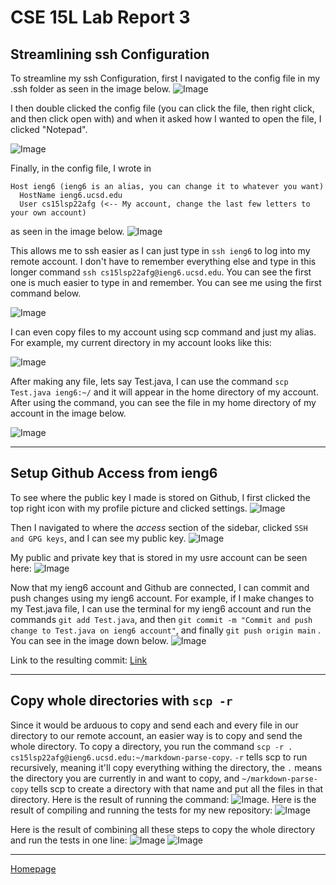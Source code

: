 # **CSE 15L Lab Report 3**

## **Streamlining ssh Configuration**
To streamline my ssh Configuration, first I navigated to the config file in my .ssh folder as seen in the image below. 
![Image](configFile.jpg)

I then double clicked the config file (you can click the file, then right click, and then click open with) and when it asked how I wanted to open the file, I clicked "Notepad". 

![Image](configFileNotepad.jpg) 

Finally, in the config file, I wrote in 
```
Host ieng6 (ieng6 is an alias, you can change it to whatever you want)
  HostName ieng6.ucsd.edu
  User cs15lsp22afg (<-- My account, change the last few letters to your own account)
```
as seen in the image below. 
![Image](configFileNotepadEdit.jpg)

This allows me to ssh easier as I can just type in ```ssh ieng6```
to log into my remote account. I don't have to remember everything else and type in this longer command ```ssh cs15lsp22afg@ieng6.ucsd.edu```. You can see the first one is much easier to type in and remember. You can see me using the first command below.

![Image](sshWithAlias.jpg)

I can even copy files to my account using scp command and just my alias. For example, my current directory in my account looks like this:

![Image](currentDirectory.jpg)

After making any file, lets say Test.java, I can use the command ```scp Test.java ieng6:~/``` and it will appear in the home directory of my account. After using the command, you can see the file in my home directory of my account in the image below.

![Image](postDirectory.jpg)

---
## Setup Github Access from ieng6
To see where the public key I made is stored on Github, I first clicked the top right icon with my profile picture and clicked settings. 
![Image](githubStart.jpg)

Then I navigated to where the *access* section of the sidebar, clicked ```SSH and GPG keys```, and I can see my public key.
![Image](githubAccess.jpg)

My public and private key that is stored in my usre account can be seen here: 
![Image](privateKey.jpg)

Now that my ieng6 account and Github are connected, I can commit and push changes using my ieng6 account. For example, if I make changes to my Test.java file, I can use the terminal for my ieng6 account and run the commands `git add Test.java`, and then `git commit -m "Commit and push change to Test.java on ieng6 account"`, and finally `git push origin main` . You can see in the image down below. 
![Image](gitCommands.jpg)

Link to the resulting commit: [Link](https://github.com/bsalvania/markdown-parser/commit/3a8bf91500f6d70c4394cb8526141ebd937d5c6d)

---
## Copy whole directories with ```scp -r```
Since it would be arduous to copy and send each and every file in our directory to our remote account, an easier way is to copy and send the whole directory. To copy a directory, you run the command `scp -r . cs15lsp22afg@ieng6.ucsd.edu:~/markdown-parse-copy`. `-r` tells scp to run recursively, meaning it'll copy everything withing the directory, the `.` means the directory you are currently in and want to copy, and `~/markdown-parse-copy` tells scp to create a directory with that name and put all the files in that directory. Here is the result of running the command: ![Image](commandRun.jpg).
Here is the result of compiling and running the tests for my new repository:
![Image](logInAndRun.jpg)

Here is the result of combining all these steps to copy the whole directory and run the tests in one line:
![Image](OneLine1.jpg)
![Image](OneLine2.jpg)

 ---
 [Homepage](https://bsalvania.github.io/cse-15l-lab-reports/index.html)